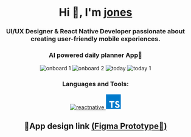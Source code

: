 <h1 align="center">Hi 👋, I'm <span><a href="https://www.linkedin.com/in/jones-j06/" >jones</a></span></h1>
<h3 align="center">UI/UX Designer & React Native Developer passionate about creating user-friendly mobile experiences.</h3>


<h3 align="center">AI powered daily planner App📱 </h3>



<div align="center">
<img width="300" height="611" alt="onboard 1" src="https://github.com/user-attachments/assets/889f7c99-300f-4e9f-acba-6ec07c981f46" />
<img width="300" height="611" alt="onboard 2" src="https://github.com/user-attachments/assets/17574d55-de8f-4659-a6d5-57858fe36146" />
<img width="300" height="611" alt="today" src="https://github.com/user-attachments/assets/91ae61cf-7229-412e-8157-8e2c27e6ae97" />
<img width="300" height="611" alt="today 1" src="https://github.com/user-attachments/assets/1785fe4d-bbe8-4385-bedb-a35642c5fe6f" />
</div>



<h3 align="center">Languages and Tools:</h3>


<p align="center"> <a href="https://reactnative.dev/" target="_blank" rel="noreferrer"> <img src="https://reactnative.dev/img/header_logo.svg" alt="reactnative" width="40" height="40"/> </a> <a href="https://www.typescriptlang.org/" target="_blank" rel="noreferrer"> <img src="https://raw.githubusercontent.com/devicons/devicon/master/icons/typescript/typescript-original.svg" alt="typescript" width="40" height="40"/> </a></p>


  <h2 align="center">📱App design link
  <a href="https://www.figma.com/proto/hWXMAiQbQz2IEKp20jBDOG/easin-ai?page-id=0%3A1&node-id=7-11&viewport=1254%2C-662%2C0.23&t=Q4zMCrctUcvm1gVS-1&scaling=scale-down&content-scaling=fixed&starting-point-node-id=7%3A11" align="center">(Figma Prototype📱)
  </a></h2>



